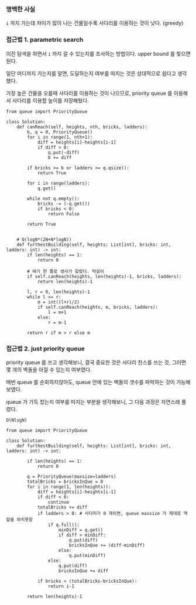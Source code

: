 ### 명백한 사실

`i` 까지 가는데 차이가 많이 나는 건물일수록 사다리를 이용하는 것이 낫다. (greedy)

### 접근법 1. parametric search

이진 탐색을 하면서 `i` 까지 갈 수 있는지를 조사하는 방법이다. upper bound 를 찾으면 된다.

일단 어디까지 가는지를 알면, 도달하는지 여부를 따지는 것은 상대적으로 쉽다고 생각했다.

가장 높은 건물을 오를때 사다리를 이용하는 것이 나으므로, priority queue 를 이용해서 사다리를 이용할 높이를 저장해뒀다.

```
from queue import PriorityQueue

class Solution:
    def canReach(self, heights, nth, bricks, ladders):
        b, q = 0, PriorityQueue()
        for i in range(1, nth+1):
            diff = heights[i]-heights[i-1]
            if diff > 0:
                q.put(-diff)
                b += diff
        
        if bricks >= b or ladders >= q.qsize():
            return True
        
        for i in range(ladders):
            q.get()
        
        while not q.empty():
            bricks -= (-q.get())
            if bricks < 0:
                return False
        
        return True

    
    # O(logN*(2N+N*logN))
    def furthestBuilding(self, heights: List[int], bricks: int, ladders: int) -> int:
        if len(heights) == 1:
            return 0

        # 여기 한 줄로 생사가 갈렸다. 턱걸이
        if self.canReach(heights, len(heights)-1, bricks, ladders):
            return len(heights)-1
        
        l, r = 0, len(heights)-1
        while l <= r:
            m = int((l+r)/2)
            if self.canReach(heights, m, bricks, ladders):
                l = m+1
            else:
                r = m-1
        
        return r if m > r else m    
```

### 접근법 2. just priority queue

priority queue 를 쓰고 생각해보니, 결국 중요한 것은 사다리 찬스를 쓰는 것, 그러면 몇 개의 벽돌을 아낄 수 있는지 여부였다.

매번 queue 를 순회하지않아도, queue 안에 있는 벽돌의 갯수를 파악하는 것이 가능해보였다.

queue 가 가득 찼는지 여부를 따지는 부분을 생각해보니, 그 다음 과정은 자연스레 풀렸다.

`O(NlogN)`

```
from queue import PriorityQueue

class Solution:
    def furthestBuilding(self, heights: List[int], bricks: int, ladders: int) -> int:
        
        if len(heights) == 1:
            return 0
        
        q = PriorityQueue(maxsize=ladders)
        totalBricks = bricksInQue = 0
        for i in range(1, len(heights)):
            diff = heights[i]-heights[i-1]
            if diff < 0:
                continue
            totalBricks += diff
            if ladders > 0: # 사다리가 0 개이면, queue maxsize 가 제대로 역할을 하지못함
                if q.full():
                    minDiff = q.get()
                    if diff > minDiff:
                        q.put(diff)
                        bricksInQue += (diff-minDiff)
                    else:
                        q.put(minDiff)
                else:
                    q.put(diff)
                    bricksInQue += diff
        
            if bricks < (totalBricks-bricksInQue):
                return i-1
        
        return len(heights)-1
```
